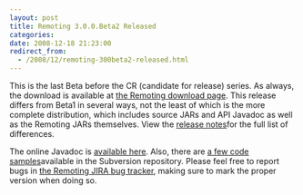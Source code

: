 ```yaml
---
layout: post
title: Remoting 3.0.0.Beta2 Released
categories: 
date: 2008-12-18 21:23:00
redirect_from:
  - /2008/12/remoting-300beta2-released.html
---
```

 This is the last Beta before the CR (candidate for release) series. As always, the download is available at <a href="http://www.jboss.org/jbossremoting/downloads">the Remoting download page</a>. This release differs from Beta1 in several ways, not the least of which is the more complete distribution, which includes source JARs and API Javadoc as well as the Remoting JARs themselves. View the <a href="http://jira.jboss.com/jira/secure/ReleaseNote.jspa?version=12312965&amp;styleName=Text&amp;projectId=10031&amp;Create=Create">release notes</a>for the full list of differences.

The online Javadoc is <a href="http://docs.jboss.org/remoting/3.0.0.Beta2/api/">available here</a>. Also, there are <a href="http://anonsvn.jboss.org/repos/jbossremoting/remoting3/tags/3.0.0.Beta2/samples/src/main/java/org/jboss/remoting/samples/simple/">a few code samples</a>available in the Subversion repository. Please feel free to report bugs in <a href="http://jira.jboss.com/jira/browse/JBREM">the Remoting JIRA bug tracker</a>, making sure to mark the proper version when doing so.